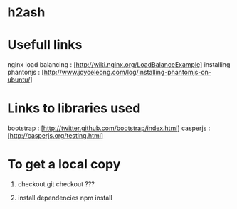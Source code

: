 h2ash
=====

Usefull links
=============
nginx load balancing : [http://wiki.nginx.org/LoadBalanceExample]
installing phantonjs : [http://www.joyceleong.com/log/installing-phantomjs-on-ubuntu/]

Links to libraries used
=======================
bootstrap : [http://twitter.github.com/bootstrap/index.html]
casperjs : [http://casperjs.org/testing.html]


To get a local copy 
===================
1) checkout 
   git checkout ???

2) install dependencies
   npm install
   
   
